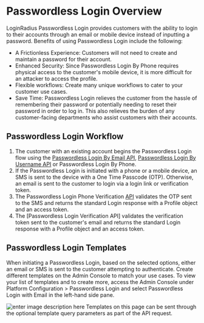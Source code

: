 # Passwordless Login Overview

LoginRadius Passwordless Login provides customers with the ability to login to their accounts through an email or mobile device instead of inputting a password. Benefits of using Passwordless Login include the following:

- A Frictionless Experience: Customers will not need to create and maintain a password for their account.
- Enhanced Security: Since Passwordless Login By Phone requires physical access to the customer's mobile device, it is more difficult for an attacker to access the profile.
- Flexible workflows: Create many unique workflows to cater to your customer use cases.
- Save Time: Passwordless Login relieves the customer from the hassle of remembering their password or potentially needing to reset their password in order to log in. This also relieves the burden of any customer-facing departments who assist customers with their accounts.

## Passwordless Login Workflow

1. The customer with an existing account begins the Passwordless Login flow using the [Passwordless Login By Email API](/api/v2/customer-identity-api/passwordless-login/passwordless-login-by-email), [ Passwordless Login By Username API](/api/v2/customer-identity-api/passwordless-login/passwordless-login-by-username)
   or Passwordless Login By Phone.
2. If the Passwordless Login is initiated with a phone or a mobile device, an SMS is sent to the device with a One Time Passcode (OTP). Otherwise, an email is sent to the customer to login via a login link or verification token.
3. The Passwordless Login Phone Verification [API](https://www.loginradius.com/legacy/docs/api/v2/customer-identity-api/passwordless-login/passwordless-login-phone-verification) validates the OTP sent to the SMS and returns the standard Login response with a Profile object and an access token.
4. The [Passwordless Login Verification API] validates the verification token sent to the customer's email and returns the standard Login response with a Profile object and an access token.

## Passwordless Login Templates

When initiating a Passwordless Login, based on the selected options, either an email or SMS is sent to the customer attempting to authenticate. Create different templates on the Admin Console to match your use cases. To view your list of templates and to create more, access the Admin Console under Platform Configuration > Passwordless Login and select Passwordless Login with Email in the left-hand side pane.

![enter image description here](https://apidocs.lrcontent.com/images/Passwordless-Login---LoginRadius-User-Dashboard-7_298235e9705c06a3ae5.83954125.png "")
Templates on this page can be sent through the optional template query parameters as part of the API request.
